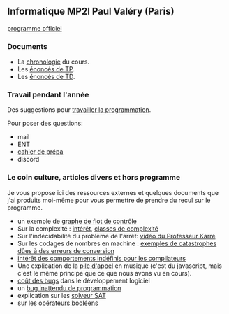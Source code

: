 ## Informatique MP2I Paul Valéry (Paris)

[programme officiel](https://cache.media.education.gouv.fr/file/SPE1-MEN-MESRI-4-2-2021/64/6/spe777_annexe_1373646.pdf)

<!-- ### Pendant les vacances entre la MP2I et la MPI

[cahier de vacances](https://ineskkk.github.io/cahier-de-vacances/)
-->

### Documents

* La [chronologie](Cours) du cours.
* Les [énoncés de TP](TP).
* Les [énoncés de TD](TD2022-2023).


<!-- La base utilisée pour illustrer les cours est empruntée à -->
<!-- [Northeastern -->
<!-- University](https://raw.githubusercontent.com/northeastern-datalab/cs3200-activities/master/sql/300-SmallIMDB.txt). Et j'utiliserai [litecli](litecli.com/) comme client (pour la coloration et surtout la complétion automatique). -->

<!-- #### Quelques compléments en réponses aux questions:

* [exemple de codage d'un réel en flottant](https://cahier-de-prepa.fr/mp2i-pv/download?id=32)
-->

<!-- ### Le TD

Correction de la [question 15 du TD4](https://youtu.be/U2yNvtQT4u8). -->

### Travail pendant l'année

Des suggestions pour [travailler la programmation](TP/environnement.md).

Pour poser des questions:

* mail
* ENT
* [cahier de prépa](https://cahier-de-prepa.fr/mp2i-pv/)
* discord

### Le coin culture, articles divers et hors programme
Je vous propose ici des ressources externes et quelques documents que
j'ai produits moi-même pour vous permettre de prendre du recul sur le
programme.

* un exemple de [graphe de flot de contrôle](https://imgs.xkcd.com/comics/physics_safety_tip.png)
* Sur la complexité :
  [intérêt](https://www.lemonde.fr/blog/binaire/2021/04/16/henri-potier-a-lecole-de-la-complexite/),
  [classes de complexité](https://interstices.info/la-theorie-de-la-complexite-algorithmique/)
* Sur l'indécidabilité du problème de l'arrêt: [vidéo du Professeur Karré](https://www.youtube.com/watch?v=13O1qhX4Bqo)
* Sur les codages de nombres en machine : [exemples de catastrophes
  dûes à des erreurs de conversion](https://www.iro.umontreal.ca/~mignotte/IFT2425/Disasters.html)
* [intérêt des comportements indéfinis pour les compilateurs](https://www.youtube.com/watch?app=desktop&v=yG1OZ69H_-o)
* Une explication de la [pile
  d'appel](https://www.youtube.com/watch?v=-PX0BV9hGZY) en musique
  (c'est du javascript, mais c'est le même principe que ce que nous
  avons vu en cours).
* [coût des
  bugs](https://medium.com/@ryancohane/financial-cost-of-software-bugs-51b4d193f107)
  dans le développement logiciel
* un [bug inattendu de programmation](https://arstechnica.com/cars/2022/02/radio-station-snafu-in-seattle-bricks-some-mazda-infotainment-systems/)
* explication sur les [solveur SAT](https://www.youtube.com/watch?v=hegPyaLJhGM)
* sur les [opérateurs booléens](https://twitter.com/mikeinspace/status/1503754795848450061)
